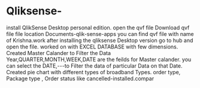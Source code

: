 # Qliksense-
install QlikSense Desktop personal edition.
open the qvf file 
Download qvf file
file location Documents-qlik-sense-apps
you can find qvf file with name of Krishna.work
after installing the  qliksense Desktop version go to hub and open the file.
worked on with EXCEL DATABASE with few dimensions.
Created Master Calander to Filter the Data
Year,QUARTER,MONTH,WEEK,DATE are the feilds for Master calander.
you can select the DATE,---to Filter the data of particular Data on that Date.
Created pie chart  with different types of  broadband Types.
order type, Package type , Order status like cancelled-installed.compar
